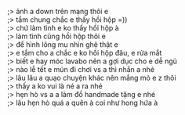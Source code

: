 ;> ảnh a down trên mạng thôi e<br>
;> tắm chung chắc e thấy hồi hộp =))<br>
;> chứ làm tình e ko thấy hồi hộp à<br>
;> làm tình cũng hồi hộp thôi e<br>
;> để hình lông mu nhìn ghê thật e<br>
;> e tắm cho a chắc e ko hồi hộp đâu, e rửa mắt<br>
;> biết e hay móc lavabo nên a gợi dục cho e dễ ngủ<br>
;> nào lễ tết e mún đi chơi vs a thì nhắn a nhé<br>
;> lâu lâu a quạo chuyện khác nên mắng mỏ e z thôi<br>
;> thấy a ko vui là né a ra nhé<br>
;> hẹn hò vs a a làm đồ handmade tặng e nhé<br>
;> lâu hẹn hò quá a quên à coi như hong hứa à
